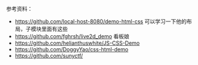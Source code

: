 参考资料：
- https://github.com/local-host-8080/demo-html-css   可以学习一下他的布局，子模块里面有这些
- https://github.com/fghrsh/live2d_demo   看板娘
- https://github.com/helianthuswhite/JS-CSS-Demo
- https://github.com/DoggyYao/css-html-demo
- https://github.com/sunyctf/  
